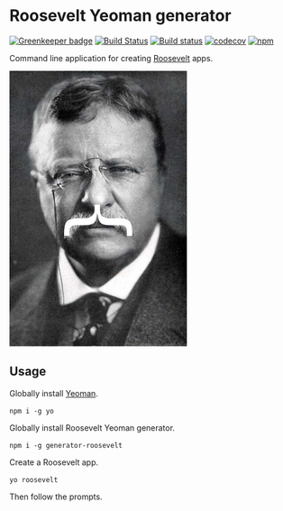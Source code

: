 Roosevelt Yeoman generator
===

[![Greenkeeper badge](https://badges.greenkeeper.io/rooseveltframework/generator-roosevelt.svg)](https://greenkeeper.io/) [![Build Status](https://travis-ci.org/rooseveltframework/generator-roosevelt.svg?branch=master)](https://travis-ci.org/rooseveltframework/generator-roosevelt) [![Build status](https://ci.appveyor.com/api/projects/status/b68pbhkh7ng58s7n?svg=true)](https://ci.appveyor.com/project/kethinov/generator-roosevelt) [![codecov](https://codecov.io/gh/rooseveltframework/generator-roosevelt/branch/master/graph/badge.svg)](https://codecov.io/gh/rooseveltframework/generator-roosevelt) [![npm](https://img.shields.io/npm/v/generator-roosevelt.svg)](https://www.npmjs.com/package/generator-roosevelt)

Command line application for creating [Roosevelt](https://github.com/rooseveltframework/roosevelt) apps.

![Teddy Roosevelt's facial hair is a curly brace.](https://raw.githubusercontent.com/rooseveltframework/generator-roosevelt/master/generators/app/templates/statics/images/teddy.jpg "Teddy Roosevelt's facial hair is a curly brace.")

Usage
---

Globally install [Yeoman](http://yeoman.io).

```
npm i -g yo
```

Globally install Roosevelt Yeoman generator.

```
npm i -g generator-roosevelt
```

Create a Roosevelt app.

```
yo roosevelt
```

Then follow the prompts.
